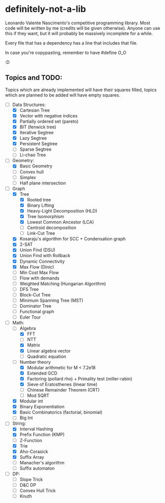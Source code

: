 # definitely-not-a-lib

Leonardo Valente Nascimento's competitive programming library.
Most code will be written by me (credits will be given otherwise). 
Anyone can use this if they want, but it will probably be massively incomplete for a while. 

Every file that has a dependency has a line that includes that file.

In case you're copypasting, remember to have #define O_O

:D

## Topics and TODO:

Topics which are already implemented will have their squares filled, topics which are planned to be added will have empty squares.

- [ ] Data Structures:
    - [x] Cartesian Tree
    - [x] Vector with negative indices
    - [x] Partially ordered set (pareto)
    - [x] BIT (fenwick tree)
    - [x] Iterative Segtree
    - [x] Lazy Segtree
    - [x] Persistent Segtree
    - [ ] Sparse Segtree
    - [ ] Li-chao Tree
- [ ] Geometry:
    - [x] Basic Geometry
    - [ ] Convex hull
    - [ ] Simplex
    - [ ] Half plane intersection
- [ ]  Graph
    - [x] Tree
        - [x] Rooted tree
        - [x] Binary Lifting
        - [x] Heavy-Light Decomposition (HLD)
        - [x] Tree Isomorphism
        - [x] Lowest Common Ancestor (LCA)
        - [ ] Centroid decomposition
        - [ ] Link-Cut Tree
    - [x] Kosaraju's algorithm for SCC + Condensation graph
    - [x] 2-SAT
    - [x] Union Find (DSU)
    - [x] Union Find with Rollback 
    - [x] Dynamic Connectivity
    - [x] Max Flow (Dinic)
    - [ ] Min Cost Max Flow
    - [ ] Flow with demands
    - [ ] Weighted Matching (Hungarian Algorithm)
    - [ ] DFS Tree
    - [ ] Block-Cut Tree
    - [ ] Minimum Spanning Tree (MST)
    - [ ] Dominator Tree
    - [ ] Functional graph
    - [ ] Euler Tour
- [ ] Math:
    - [ ] Algebra
        - [x] FFT
        - [ ] NTT
        - [x] Matrix
        - [x] Linear algebra vector
        - [ ] Quadratic equation
    - [ ] Number theory
        - [x] Modular arithmetic for M < 7.2e18
        - [x] Extended GCD
        - [x] Factoring (pollard rho) + Primality test (miller-rabin)
        - [x] Sieve of Eratosthenes (linear time)
        - [ ] Chinese Remainder Theorem (CRT)
        - [ ] Mod SQRT
    - [x] Modular int
    - [x] Binary Exponentiation
    - [x] Basic Combinatorics (factorial, binomial)
    - [ ] Big Int
- [ ] String:
    - [x] Interval Hashing
    - [x] Prefix Function (KMP)
    - [ ] Z-Function
    - [x] Trie
    - [x] Aho-Corasick
    - [x] Suffix Array
    - [ ] Manacher's algorithm
    - [ ] Suffix automaton
- [ ] DP:
    - [ ] Slope Trick
    - [ ] D&C DP
    - [ ] Convex Hull Trick
    - [ ] Knuth